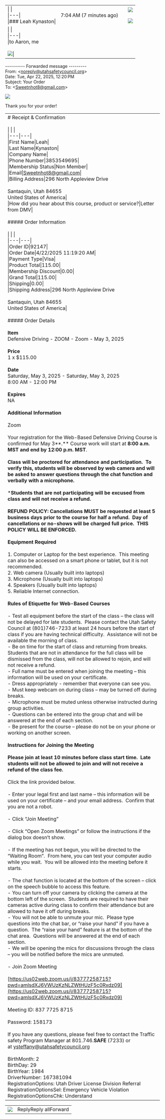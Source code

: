 |                                                                                                         |                         |     |                                                                                                                            |
| ------------------------------------------------------------------------------------------------------- | ----------------------- | --- | -------------------------------------------------------------------------------------------------------------------------- |
| \|   \|<br>\|---\|<br>\|### Leah Kynaston\|                                                             | 7:04 AM (7 minutes ago) |     | ![](https://mail.google.com/mail/u/0/images/cleardot.gif)<br><br>![](https://mail.google.com/mail/u/0/images/cleardot.gif) |
| \|   \|<br>\|---\|<br>\|to Aaron, me<br><br>![](https://mail.google.com/mail/u/0/images/cleardot.gif)\| |                         |     |                                                                                                                            |

  

---------- Forwarded message ---------  
From: <[noreply@utahsafetycouncil.org](mailto:noreply@utahsafetycouncil.org)>  
Date: Tue, Apr 22, 2025, 12:20 PM  
Subject: Your Order  
To: <[Sweetnhot8@gmail.com](mailto:Sweetnhot8@gmail.com)>  

  
  

![](https://ci3.googleusercontent.com/meips/ADKq_NZaO-ngRgPxcGDe7TvqS2Ws6RvBXld7sdFOSo6teoQ72RVg0AvELXCzuOF285ncAmF9cpTJuQ_kY5O4dAuaK5VTu_AeyHk=s0-d-e1-ft#http://ddc.utahsafetycouncil.org/images/logo.png)  

Thank you for your order!

  

|                                                                                                                                                                                                                                                                                                                                                                                                                                                                                                                                                                                                                                                                                                                                                                                                                                                                                                                                                                                                                                                                                                                                                                                                                                                                                                                                                                                                                                                                                                                                                                                                                                                                                                                                                                                                                                                                                                                                                                                                                                                                                                                                                                                                                                                                                                                                                                                                                                                                                                                                                                                                                                                                                                                                                                                                                                                                                                                                                                                                                                                                                                                                                                                                                                                                                                                                                                                                                                                                                                                                                                                                                                                                                                                                                                                                                                                                                                                                                                                                                                                                                                                                                                                                                                                                                                                                                                                                                                                                                                                                                                                                                                                                                                                                                                                                                                                                                                                                                                                                                                                                                                                                                                                                                                                                                                                                                                                                                                                                                                                                                                                                                                                            |
| ---------------------------------------------------------------------------------------------------------------------------------------------------------------------------------------------------------------------------------------------------------------------------------------------------------------------------------------------------------------------------------------------------------------------------------------------------------------------------------------------------------------------------------------------------------------------------------------------------------------------------------------------------------------------------------------------------------------------------------------------------------------------------------------------------------------------------------------------------------------------------------------------------------------------------------------------------------------------------------------------------------------------------------------------------------------------------------------------------------------------------------------------------------------------------------------------------------------------------------------------------------------------------------------------------------------------------------------------------------------------------------------------------------------------------------------------------------------------------------------------------------------------------------------------------------------------------------------------------------------------------------------------------------------------------------------------------------------------------------------------------------------------------------------------------------------------------------------------------------------------------------------------------------------------------------------------------------------------------------------------------------------------------------------------------------------------------------------------------------------------------------------------------------------------------------------------------------------------------------------------------------------------------------------------------------------------------------------------------------------------------------------------------------------------------------------------------------------------------------------------------------------------------------------------------------------------------------------------------------------------------------------------------------------------------------------------------------------------------------------------------------------------------------------------------------------------------------------------------------------------------------------------------------------------------------------------------------------------------------------------------------------------------------------------------------------------------------------------------------------------------------------------------------------------------------------------------------------------------------------------------------------------------------------------------------------------------------------------------------------------------------------------------------------------------------------------------------------------------------------------------------------------------------------------------------------------------------------------------------------------------------------------------------------------------------------------------------------------------------------------------------------------------------------------------------------------------------------------------------------------------------------------------------------------------------------------------------------------------------------------------------------------------------------------------------------------------------------------------------------------------------------------------------------------------------------------------------------------------------------------------------------------------------------------------------------------------------------------------------------------------------------------------------------------------------------------------------------------------------------------------------------------------------------------------------------------------------------------------------------------------------------------------------------------------------------------------------------------------------------------------------------------------------------------------------------------------------------------------------------------------------------------------------------------------------------------------------------------------------------------------------------------------------------------------------------------------------------------------------------------------------------------------------------------------------------------------------------------------------------------------------------------------------------------------------------------------------------------------------------------------------------------------------------------------------------------------------------------------------------------------------------------------------------------------------------------------------------------------------------------------------------------------------- |
| # Receipt & Confirmation<br><br>\|   \|   \|<br>\|---\|---\|<br>\|First Name\|Leah\|<br>\|Last Name\|Kynaston\|<br>\|Company Name\|<br>\|Phone Number\|3853549695\|<br>\|Membership Status\|Non Member\|<br>\|Email\|[Sweetnhot8@gmail.com](mailto:Sweetnhot8@gmail.com)\|<br>\|Billing Address\|296 North Appleview Drive  <br>  <br>Santaquin, Utah 84655  <br>United States of America\|<br>\|How did you hear about this course, product or service?\|Letter from DMV\|<br><br>##### Order Information<br><br>\|   \|   \|<br>\|---\|---\|<br>\|Order ID\|92147\|<br>\|Order Date\|4/22/2025 11:19:20 AM\|<br>\|Payment Type\|Visa\|<br>\|Product Total\|115.00\|<br>\|Membership Discount\|0.00\|<br>\|Grand Total\|115.00\|<br>\|Shipping\|0.00\|<br>\|Shipping Address\|296 North Appleview Drive  <br>  <br>Santaquin, Utah 84655  <br>United States of America\|<br><br>##### Order Details<br><br>**Item**  <br>Defensive Driving - ZOOM - Zoom - May 3, 2025<br><br>**Price**  <br>1 x $115.00<br><br>**Date**  <br>Saturday, May 3, 2025 - Saturday, May 3, 2025  <br>8:00 AM - 12:00 PM<br><br>**Expires**  <br>NA<br><br>**Additional Information**<br><br>Zoom<br><br>Your registration for the Web-Based Defensive Driving Course is confirmed for May 3**.** Course work will start at **8:00 a.m. MST and end by 12:00 p.m. MST**.<br><br>**Class will be proctored for attendance and participation.  To verify this, students will be observed by web camera and will be asked to answer questions through the chat function and verbally with a microphone.** <br><br>***Students that are not participating will be excused from class and will not receive a refund.**<br><br>**REFUND POLICY: Cancellations MUST be requested at least 5 business days prior to the course for half a refund.  Day of cancellations or no-shows will be charged full price.  THIS POLICY WILL BE ENFORCED.**<br><br>**Equipment Required**<br><br>1. Computer or Laptop for the best experience.  This meeting can also be accessed on a smart phone or tablet, but it is not recommended.<br>2. Web camera (Usually built into laptops)<br>3. Microphone (Usually built into laptops)<br>4. Speakers (Usually built into laptops)<br>5. Reliable Internet connection.<br><br>**Rules of Etiquette for Web-Based Courses**<br><br>- Test all equipment before the start of the class – the class will not be delayed for late students.  Please contact the Utah Safety Council at (801)746-7233 at least 24 hours before the start of class if you are having technical difficulty.  Assistance will not be available the morning of class.<br>- Be on time for the start of class and returning from breaks.  Students that are not in attendance for the full class will be dismissed from the class, will not be allowed to rejoin, and will not receive a refund.<br>- Full name must be entered when joining the meeting – this information will be used on your certificate.<br>- Dress appropriately - remember that everyone can see you.<br>- Must keep webcam on during class – may be turned off during breaks.<br>- Microphone must be muted unless otherwise instructed during group activities.<br>- Questions can be entered into the group chat and will be answered at the end of each section.<br>- Be present for the course – please do not be on your phone or working on another screen.<br><br>**Instructions for Joining the Meeting**<br><br>**Please join at least 10 minutes before class start time.  Late students will not be allowed to join and will not receive a refund of the class fee.**<br><br>Click the link provided below.<br><br>- Enter your legal first and last name – this information will be used on your certificate – and your email address.  Confirm that you are not a robot.<br><br>- Click “Join Meeting”<br><br>- Click “Open Zoom Meetings” or follow the instructions if the dialog box doesn’t show.<br><br>- If the meeting has not begun, you will be directed to the “Waiting Room”.  From here, you can test your computer audio while you wait.  You will be allowed into the meeting before it starts.<br><br>- The chat function is located at the bottom of the screen – click on the speech bubble to access this feature.<br>- You can turn off your camera by clicking the camera at the bottom left of the screen.  Students are required to have their cameras active during class to confirm their attendance but are allowed to have it off during breaks.<br>- You will not be able to unmute your mic.  Please type questions into the chat bar, or “raise your hand” if you have a question.  The “raise your hand” feature is at the bottom of the chat area.  Questions will be answered at the end of each section.<br>- We will be opening the mics for discussions through the class – you will be notified before the mics are unmuted.<br><br>- Join Zoom Meeting<br><br>[https://us02web.zoom.us/j/83777258715?pwd=amlsdXJ6VWUzKzNLZWtHUzF5c0Rxdz09](https://us02web.zoom.us/j/83777258715?pwd=amlsdXJ6VWUzKzNLZWtHUzF5c0Rxdz09)<br><br>Meeting ID: 837 7725 8715<br><br>Password: 158173<br><br>If you have any questions, please feel free to contact the Traffic safety Program Manager at 801.746.**SAFE** (7233) or at [ysteffany@utahsafetycouncil.org](mailto:mstone@utahsafetycouncil.org)<br><br>BirthMonth: 2  <br>BirthDay: 29  <br>BirthYear: 1984  <br>DriverNumber: 167381094  <br>RegistrationOptions: Utah Driver License Division Referral  <br>RegistrationOptionsSel: Emergency Vehicle Violation  <br>RegistrationOptionsChk: Understand |

|   |   |
|---|---|
|![](https://lh3.googleusercontent.com/a/ACg8ocIx5SnoJp2S9w7sDwCCLxN4xn_1ya6-WDGSTs3HLv38AvYUixPs=s80-p)|ReplyReply allForward|